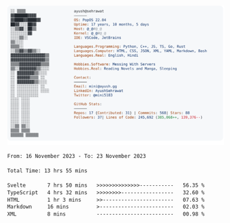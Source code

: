 <a href="https://github.com/AyushSehrawat/AyushSehrawat">
  <picture>
    <source media="(prefers-color-scheme: dark)" srcset="https://raw.githubusercontent.com/AyushSehrawat/AyushSehrawat/main/dark_mode.svg">
    <img alt="Andrew Grant's GitHub Profile README" src="https://raw.githubusercontent.com/AyushSehrawat/AyushSehrawat/main/light_mode.svg">
  </picture>
</a>

<!--START_SECTION:waka-->

```txt
From: 16 November 2023 - To: 23 November 2023

Total Time: 13 hrs 55 mins

Svelte       7 hrs 50 mins   >>>>>>>>>>>>>>-----------   56.35 %
TypeScript   4 hrs 32 mins   >>>>>>>>-----------------   32.60 %
HTML         1 hr 3 mins     >>-----------------------   07.63 %
Markdown     16 mins         >------------------------   02.03 %
XML          8 mins          -------------------------   00.98 %
```

<!--END_SECTION:waka-->
